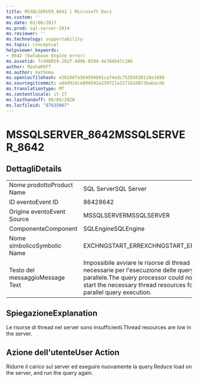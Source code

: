 ```yaml
---
title: MSSQLSERVER_8642 | Microsoft Docs
ms.custom: ''
ms.date: 03/06/2017
ms.prod: sql-server-2014
ms.reviewer: ''
ms.technology: supportability
ms.topic: conceptual
helpviewer_keywords:
- 8642 (Database Engine error)
ms.assetid: fc498059-202f-4d0b-8599-4e784b47c186
author: MashaMSFT
ms.author: mathoma
ms.openlocfilehash: e30296fa569599b91ca74edc7535d330119e1680
ms.sourcegitcommit: ad4d92dce894592a259721a1571b1d8736abacdb
ms.translationtype: MT
ms.contentlocale: it-IT
ms.lasthandoff: 08/04/2020
ms.locfileid: "87635067"
---
```

# <a name="mssqlserver_8642"></a><span data-ttu-id="32ffb-102">MSSQLSERVER_8642</span><span class="sxs-lookup"><span data-stu-id="32ffb-102">MSSQLSERVER_8642</span></span>
    
## <a name="details"></a><span data-ttu-id="32ffb-103">Dettagli</span><span class="sxs-lookup"><span data-stu-id="32ffb-103">Details</span></span>  
  
|||  
|-|-|  
|<span data-ttu-id="32ffb-104">Nome prodotto</span><span class="sxs-lookup"><span data-stu-id="32ffb-104">Product Name</span></span>|<span data-ttu-id="32ffb-105">SQL Server</span><span class="sxs-lookup"><span data-stu-id="32ffb-105">SQL Server</span></span>|  
|<span data-ttu-id="32ffb-106">ID evento</span><span class="sxs-lookup"><span data-stu-id="32ffb-106">Event ID</span></span>|<span data-ttu-id="32ffb-107">8642</span><span class="sxs-lookup"><span data-stu-id="32ffb-107">8642</span></span>|  
|<span data-ttu-id="32ffb-108">Origine evento</span><span class="sxs-lookup"><span data-stu-id="32ffb-108">Event Source</span></span>|<span data-ttu-id="32ffb-109">MSSQLSERVER</span><span class="sxs-lookup"><span data-stu-id="32ffb-109">MSSQLSERVER</span></span>|  
|<span data-ttu-id="32ffb-110">Componente</span><span class="sxs-lookup"><span data-stu-id="32ffb-110">Component</span></span>|<span data-ttu-id="32ffb-111">SQLEngine</span><span class="sxs-lookup"><span data-stu-id="32ffb-111">SQLEngine</span></span>|  
|<span data-ttu-id="32ffb-112">Nome simbolico</span><span class="sxs-lookup"><span data-stu-id="32ffb-112">Symbolic Name</span></span>|<span data-ttu-id="32ffb-113">EXCHNGSTART_ERR</span><span class="sxs-lookup"><span data-stu-id="32ffb-113">EXCHNGSTART_ERR</span></span>|  
|<span data-ttu-id="32ffb-114">Testo del messaggio</span><span class="sxs-lookup"><span data-stu-id="32ffb-114">Message Text</span></span>|<span data-ttu-id="32ffb-115">Impossibile avviare le risorse di thread necessarie per l'esecuzione delle query parallele.</span><span class="sxs-lookup"><span data-stu-id="32ffb-115">The query processor could not start the necessary thread resources for parallel query execution.</span></span>|  
  
## <a name="explanation"></a><span data-ttu-id="32ffb-116">Spiegazione</span><span class="sxs-lookup"><span data-stu-id="32ffb-116">Explanation</span></span>  
 <span data-ttu-id="32ffb-117">Le risorse di thread nel server sono insufficienti.</span><span class="sxs-lookup"><span data-stu-id="32ffb-117">Thread resources are low in the server.</span></span>  
  
## <a name="user-action"></a><span data-ttu-id="32ffb-118">Azione dell'utente</span><span class="sxs-lookup"><span data-stu-id="32ffb-118">User Action</span></span>  
 <span data-ttu-id="32ffb-119">Ridurre il carico sul server ed eseguire nuovamente la query.</span><span class="sxs-lookup"><span data-stu-id="32ffb-119">Reduce load on the server, and run the query again.</span></span>  
  
  
